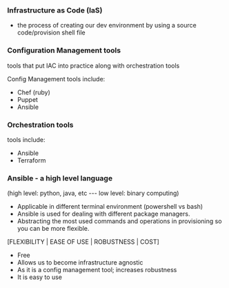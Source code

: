 ### Infrastructure as Code (IaS)

- the process of creating our dev environment by using a source code/provision shell file


### Configuration Management tools

tools that put IAC into practice along with orchestration tools


Config Management tools include:
- Chef (ruby)
- Puppet
- Ansible

### Orchestration tools

tools include:
- Ansible
- Terraform

### Ansible - a high level language

(high level: python, java, etc --- low level: binary computing)

- Applicable in different terminal environment (powershell vs bash)
- Ansible is used for dealing with different package managers.
- Abstracting the most used commands and operations in provisioning so you can be more flexible.

[FLEXIBILITY | EASE OF USE | ROBUSTNESS | COST]

- Free
- Allows us to become infrastructure agnostic
- As it is a config management tool; increases robustness
- It is easy to use
